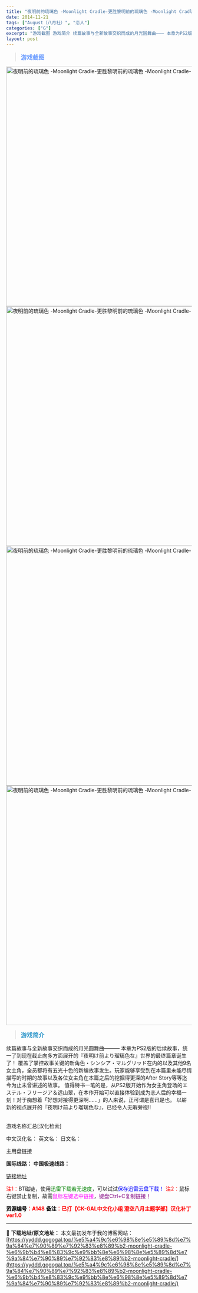 ```yaml
---
title: "夜明前的琉璃色 -Moonlight Cradle-更胜黎明前的琉璃色 -Moonlight Cradle-"
date: 2014-11-21
tags: ["August（八月社）", "恋人"]
categories: ["G"]
excerpt: "游戏截图 游戏简介 续篇故事与全新故事交织而成的月光圆舞曲――― 本章为PS2版的后续故事，统一了到现在截止向多方面展开的『夜明け前より瑠璃色な』世界的最终篇章诞生了！ 覆盖了掌控故事关键的新角色・シンシア・マルグリッド在内的以及其他9名女主角，全员都将有五光十色的新编故事发生。玩家能够享受到在本篇&hellip;"
layout: post
---
```


<div>
<blockquote><b><span style="font-size: 12pt; color: #6699ff;">游戏截图</span></b></blockquote>
<div><img title="点击放大" src="https://yyddd.gogogal.top/wp-content/uploads/2025/04/20250429_6810fe697050d.webp" alt="夜明前的琉璃色 -Moonlight Cradle-更胜黎明前的琉璃色 -Moonlight Cradle-" width="650" /></div>
<div><img title="点击放大" src="https://yyddd.gogogal.top/wp-content/uploads/2025/04/20250429_6810fe6c82f10.webp" alt="夜明前的琉璃色 -Moonlight Cradle-更胜黎明前的琉璃色 -Moonlight Cradle-" width="650" /></div>
<div><img title="点击放大" src="https://yyddd.gogogal.top/wp-content/uploads/2025/04/20250429_6810fe6de0ef7.webp" alt="夜明前的琉璃色 -Moonlight Cradle-更胜黎明前的琉璃色 -Moonlight Cradle-" width="650" /></div>
<div><img title="点击放大" src="https://yyddd.gogogal.top/wp-content/uploads/2025/04/20250429_6810fe6fa9b20.webp" alt="夜明前的琉璃色 -Moonlight Cradle-更胜黎明前的琉璃色 -Moonlight Cradle-" width="650" /></div>
<blockquote><b><span style="font-size: 12pt; color: #3399cc;">游戏简介</span></b></blockquote>
<div>续篇故事与全新故事交织而成的月光圆舞曲―――
本章为PS2版的后续故事，统一了到现在截止向多方面展开的『夜明け前より瑠璃色な』世界的最终篇章诞生了！
覆盖了掌控故事关键的新角色・シンシア・マルグリッド在内的以及其他9名女主角，全员都将有五光十色的新编故事发生。玩家能够享受到在本篇里未能尽情描写的时期的故事以及各位女主角在本篇之后的挖掘得更深的After Story等等迄今为止未曾讲述的故事。
值得特书一笔的是，从PS2版开始作为女主角登场的エステル・フリージア＆远山翠，在本作开始可以直接体验到成为恋人后的幸福一刻！对于痴想着「好想对接得更深啊……」的人来说，正可谓是喜讯是也。
以崭新的视点展开的『夜明け前より瑠璃色な』，已经令人无暇旁视!!</div>
&nbsp;

游戏名称汇总[汉化检索]

中文汉化名：
英文名：
日文名：
</div>
<div class="panel panel-primary">
<div class="panel-heading">主用盘链接</div>
<div class="panel-body">

<b>国际线路：</b>
<b>中国极速线路：</b>

<!--wechatfans start-->

<a href="https://pan.xunlei.com/s/VORVK2Zi-OKdl46Dd5WJIdcSA1?pwd=98zz#">链接地址</a>

<!--wechatfans end-->
<span style="color: #ff0000;">注1：</span>BT磁链，使用<span style="color: #008000;">迅雷下载若无速度</span>，可以试试<span style="color: #0000ff;">保存迅雷云盘下载！</span>
<span style="color: #ff0000;">注2：</span>鼠标右键禁止复制，故需<span style="color: #ff00ff;">鼠标左键选中链接</span>，<span style="color: #800080;">键盘Ctrl+C复制链接！</span>

</div>
<div class="panel-footer"><span style="color: #ff0000;"><b><span style="color: #000000;">资源编号</span>：A148</b></span>
<span style="color: #ff0000;"><b><span style="color: #000000;">备注</span>：已打【CK-GAL中文化小组 澄空八月主题学部】汉化补丁ver1.0</b></span></div>
</div>

---
📖 **下载地址/原文地址：** 本文最初发布于我的博客网站：[https://yyddd.gogogal.top/%e5%a4%9c%e6%98%8e%e5%89%8d%e7%9a%84%e7%90%89%e7%92%83%e8%89%b2-moonlight-cradle-%e6%9b%b4%e8%83%9c%e9%bb%8e%e6%98%8e%e5%89%8d%e7%9a%84%e7%90%89%e7%92%83%e8%89%b2-moonlight-cradle/](https://yyddd.gogogal.top/%e5%a4%9c%e6%98%8e%e5%89%8d%e7%9a%84%e7%90%89%e7%92%83%e8%89%b2-moonlight-cradle-%e6%9b%b4%e8%83%9c%e9%bb%8e%e6%98%8e%e5%89%8d%e7%9a%84%e7%90%89%e7%92%83%e8%89%b2-moonlight-cradle/)
